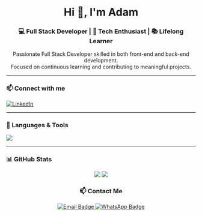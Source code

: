 <h1 align="center">Hi 👋, I'm Adam</h1>
<h3 align="center">💻 Full Stack Developer | 🚀 Tech Enthusiast | 📚 Lifelong Learner</h3>

<p align="center">
  Passionate Full Stack Developer skilled in both front-end and back-end development.<br/>
  Focused on continuous learning and contributing to meaningful projects.
</p>

---

### 📫 Connect with me
<p align="left">
  <a href="https://linkedin.com/in/adam-ramdani-yunus-813aa328b" target="blank">
    <img align="center" src="https://skillicons.dev/icons?i=linkedin" alt="LinkedIn" />
  </a>
</p>

---

### 🧰 Languages & Tools
<p align="left">
  <img src="https://skillicons.dev/icons?i=html,css,js,ts,php,python,go,react,vue,nextjs,nodejs,nestjs,express,redux,tailwind,bootstrap,codeigniter,laravel,mysql,postgres,mongodb,mariadb,git,linux" />
</p>

---

### 📊 GitHub Stats
<p align="center">
  <img src="https://github-readme-stats.vercel.app/api?username=adamramdaniyunus&show_icons=true&count_private=true&theme=react&hide_border=true&bg_color=0D1117&title_color=DC143C&icon_color=DC143C" />
  <img src="https://github-readme-streak-stats.herokuapp.com/?user=adamramdaniyunus&theme=react&bg_color=0D1117&title_color=DC143C&icon_color=DC143C" />
</p>


<h3 align="center">📫 Contact Me</h3>

<div align="center">
  <a href="mailto:adamramdani1122@@gmail.com">
    <img src="https://img.shields.io/badge/Email-D14836?style=for-the-badge&logo=gmail&logoColor=white" alt="Email Badge"/>
  </a>
  <a href="https://wa.me/6289526496026" target="_blank">
    <img src="https://img.shields.io/badge/WhatsApp-25D366?style=for-the-badge&logo=whatsapp&logoColor=white" alt="WhatsApp Badge"/>
  </a>
</div>
